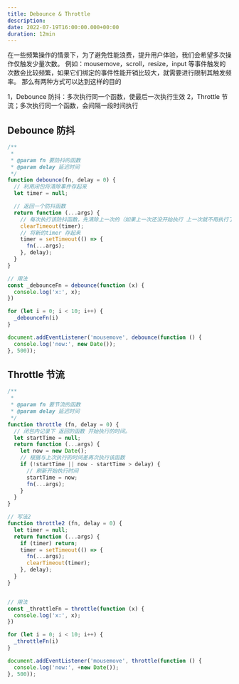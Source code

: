 ```yaml
---
title: Debounce & Throttle
description: 
date: 2022-07-19T16:00:00.000+00:00
duration: 12min
---
```


在一些频繁操作的情景下，为了避免性能浪费，提升用户体验，我们会希望多次操作仅触发少量次数。
例如：mousemove，scroll，resize，input 等事件触发的次数会比较频繁，如果它们绑定的事件性能开销比较大，就需要进行限制其触发频率。
那么有两种方式可以达到这样的目的

1，Debounce 防抖：多次执行同一个函数，使最后一次执行生效
2，Throttle 节流；多次执行同一个函数，会间隔一段时间执行

## Debounce 防抖

```javascript
/**
 * 
 * @param fn 要防抖的函数
 * @param delay 延迟时间
 */
function debounce(fn, delay = 0) {
  // 利用闭包将清除事件存起来
  let timer = null;

  // 返回一个防抖函数
  return function (...args) {
    // 每次执行该防抖函数，先清除上一次的（如果上一次还没开始执行 上一次就不用执行了）
    clearTimeout(timer);
    // 将新的timer 存起来
    timer = setTimeout(() => {
      fn(...args);
    }, delay);
  }
}

// 用法
const _debounceFn = debounce(function (x) {
  console.log('x:', x);
})

for (let i = 0; i < 10; i++) {
  _debounceFn(i)
}

document.addEventListener('mousemove', debounce(function () {
  console.log('now:', new Date());
}, 500));
```


## Throttle 节流

```js
/**
 * 
 * @param fn 要节流的函数
 * @param delay 延迟时间
 */
function throttle (fn, delay = 0) {
  // 闭包内记录下 返回的函数 开始执行的时间。
  let startTime = null;
  return function (...args) {
    let now = new Date();
    // 根据与上次执行的时间差再次执行该函数
    if (!startTime || now - startTime > delay) {
      // 刷新开始执行时间
      startTime = now;
      fn(...args);
    }
  }
}

// 写法2
function throttle2 (fn, delay = 0) {
  let timer = null;
  return function (...args) {
    if (timer) return;
    timer = setTimeout(() => {
      fn(...args);
      clearTimeout(timer);
    }, delay);
  }
}


// 用法
const _throttleFn = throttle(function (x) {
  console.log('x:', x);
})

for (let i = 0; i < 10; i++) {
  _throttleFn(i)
}

document.addEventListener('mousemove', throttle(function () {
  console.log('now:', +new Date());
}, 500));
```
